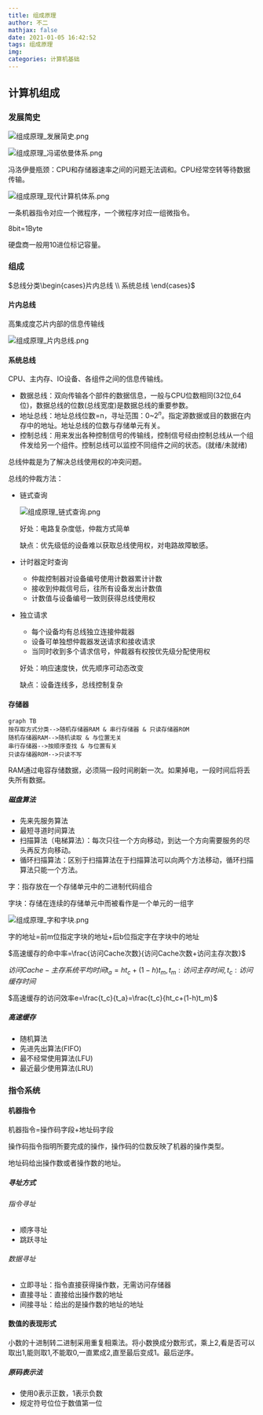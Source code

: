 ```yaml
---
title: 组成原理
author: 不二
mathjax: false
date: 2021-01-05 16:42:52
tags: 组成原理
img:
categories: 计算机基础
---
```


## 计算机组成

### 发展简史 

![组成原理_发展简史.png](https://cdn.jsdelivr.net/gh/weiyouwozuiku/weiyouwozuiku.github.io@src/source/_posts/%E7%BB%84%E6%88%90%E5%8E%9F%E7%90%86/%E7%BB%84%E6%88%90%E5%8E%9F%E7%90%86_%E5%8F%91%E5%B1%95%E7%AE%80%E5%8F%B2.png)



![组成原理_冯诺依曼体系.png](https://cdn.jsdelivr.net/gh/weiyouwozuiku/weiyouwozuiku.github.io@src/source/_posts/%E7%BB%84%E6%88%90%E5%8E%9F%E7%90%86/%E7%BB%84%E6%88%90%E5%8E%9F%E7%90%86_%E5%86%AF%E8%AF%BA%E4%BE%9D%E6%9B%BC%E4%BD%93%E7%B3%BB.png)

冯洛伊曼瓶颈：CPU和存储器速率之间的问题无法调和。CPU经常空转等待数据传输。

![组成原理_现代计算机体系.png](https://cdn.jsdelivr.net/gh/weiyouwozuiku/weiyouwozuiku.github.io@src/source/_posts/%E7%BB%84%E6%88%90%E5%8E%9F%E7%90%86/%E7%BB%84%E6%88%90%E5%8E%9F%E7%90%86_%E7%8E%B0%E4%BB%A3%E8%AE%A1%E7%AE%97%E6%9C%BA%E4%BD%93%E7%B3%BB.png)

一条机器指令对应一个微程序，一个微程序对应一组微指令。

8bit=1Byte

硬盘商一般用10进位标记容量。

### 组成

$总线分类\begin{cases}片内总线 \\ 系统总线 \end{cases}$

#### 片内总线

高集成度芯片内部的信息传输线

![组成原理_片内总线.png](https://cdn.jsdelivr.net/gh/weiyouwozuiku/weiyouwozuiku.github.io@src/source/_posts/%E7%BB%84%E6%88%90%E5%8E%9F%E7%90%86/%E7%BB%84%E6%88%90%E5%8E%9F%E7%90%86_%E7%89%87%E5%86%85%E6%80%BB%E7%BA%BF.png)

#### 系统总线

CPU、主内存、IO设备、各组件之间的信息传输线。

- 数据总线：双向传输各个部件的数据信息，一般与CPU位数相同(32位,64位)，数据总线的位数(总线宽度)是数据总线的重要参数。
- 地址总线：地址总线位数=n，寻址范围：0~$2^n$。指定源数据或目的数据在内存中的地址。地址总线的位数与存储单元有关。
- 控制总线：用来发出各种控制信号的传输线，控制信号经由控制总线从一个组件发给另一个组件。控制总线可以监控不同组件之间的状态。(就绪/未就绪)

总线仲裁是为了解决总线使用权的冲突问题。

总线的仲裁方法：

- 链式查询

  ![组成原理_链式查询.png](https://cdn.jsdelivr.net/gh/weiyouwozuiku/weiyouwozuiku.github.io@src/source/_posts/%E7%BB%84%E6%88%90%E5%8E%9F%E7%90%86/%E7%BB%84%E6%88%90%E5%8E%9F%E7%90%86_%E9%93%BE%E5%BC%8F%E6%9F%A5%E8%AF%A2.png)

  好处：电路复杂度低，仲裁方式简单

  缺点：优先级低的设备难以获取总线使用权，对电路故障敏感。

- 计时器定时查询

  - 仲裁控制器对设备编号使用计数器累计计数
  - 接收到仲裁信号后，往所有设备发出计数值
  - 计数值与设备编号一致则获得总线使用权

- 独立请求

  - 每个设备均有总线独立连接仲裁器
  - 设备可单独想仲裁器发送请求和接收请求
  - 当同时收到多个请求信号，仲裁器有权按优先级分配使用权

  好处：响应速度快，优先顺序可动态改变

  缺点：设备连线多，总线控制复杂

#### 存储器

```mermaid
graph TB
按存取方式分类-->随机存储器RAM & 串行存储器 & 只读存储器ROM
随机存储器RAM-->随机读取 & 与位置无关
串行存储器-->按顺序查找 & 与位置有关
只读存储器ROM-->只读不写
```

RAM通过电容存储数据，必须隔一段时间刷新一次。如果掉电，一段时间后将丢失所有数据。

##### 磁盘算法

- 先来先服务算法
- 最短寻道时间算法
- 扫描算法（电梯算法）：每次只往一个方向移动，到达一个方向需要服务的尽头再反方向移动。
- 循环扫描算法：区别于扫描算法在于扫描算法可以向两个方法移动，循环扫描算法只能一个方法。

字：指存放在一个存储单元中的二进制代码组合

字块：存储在连续的存储单元中而被看作是一个单元的一组字

![组成原理_字和字块.png](https://cdn.jsdelivr.net/gh/weiyouwozuiku/weiyouwozuiku.github.io@src/source/_posts/%E7%BB%84%E6%88%90%E5%8E%9F%E7%90%86/%E7%BB%84%E6%88%90%E5%8E%9F%E7%90%86_%E5%AD%97%E5%92%8C%E5%AD%97%E5%9D%97.png)

字的地址=前m位指定字块的地址+后b位指定字在字块中的地址

$高速缓存的命中率=\frac{访问Cache次数}{访问Cache次数+访问主存次数}$

$访问Cache-主存系统平均时间t_a=ht_c+(1-h)t_m,t_m:访问主存时间,t_c:访问缓存时间$

$高速缓存的访问效率e=\frac{t_c}{t_a}=\frac{t_c}{ht_c+(1-h)t_m}$

##### 高速缓存

- 随机算法
- 先进先出算法(FIFO)
- 最不经常使用算法(LFU)
- 最近最少使用算法(LRU)

### 指令系统

#### 机器指令

机器指令=操作码字段+地址码字段

操作码指令指明所要完成的操作，操作码的位数反映了机器的操作类型。

地址码给出操作数或者操作数的地址。

##### 寻址方式

###### 指令寻址

- 顺序寻址
- 跳跃寻址

###### 数据寻址

- 立即寻址：指令直接获得操作数，无需访问存储器
- 直接寻址：直接给出操作数的地址
- 间接寻址：给出的是操作数的地址的地址

#### 数值的表现形式

小数的十进制转二进制采用重复相乘法。将小数换成分数形式，乘上2,看是否可以取出1,能则取1,不能取0,一直累成2,直至最后变成1。最后逆序。

##### 原码表示法

- 使用0表示正数，1表示负数
- 规定符号位位于数值第一位


